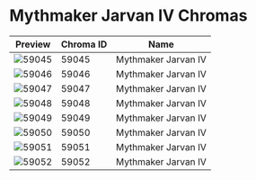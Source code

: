 # Mythmaker Jarvan IV Chromas



| Preview | Chroma ID | Name |
|---------|-----------|------|
| ![59045](https://raw.communitydragon.org/latest/plugins/rcp-be-lol-game-data/global/default/v1/champion-chroma-images/59/59045.png) | 59045 | Mythmaker Jarvan IV |
| ![59046](https://raw.communitydragon.org/latest/plugins/rcp-be-lol-game-data/global/default/v1/champion-chroma-images/59/59046.png) | 59046 | Mythmaker Jarvan IV |
| ![59047](https://raw.communitydragon.org/latest/plugins/rcp-be-lol-game-data/global/default/v1/champion-chroma-images/59/59047.png) | 59047 | Mythmaker Jarvan IV |
| ![59048](https://raw.communitydragon.org/latest/plugins/rcp-be-lol-game-data/global/default/v1/champion-chroma-images/59/59048.png) | 59048 | Mythmaker Jarvan IV |
| ![59049](https://raw.communitydragon.org/latest/plugins/rcp-be-lol-game-data/global/default/v1/champion-chroma-images/59/59049.png) | 59049 | Mythmaker Jarvan IV |
| ![59050](https://raw.communitydragon.org/latest/plugins/rcp-be-lol-game-data/global/default/v1/champion-chroma-images/59/59050.png) | 59050 | Mythmaker Jarvan IV |
| ![59051](https://raw.communitydragon.org/latest/plugins/rcp-be-lol-game-data/global/default/v1/champion-chroma-images/59/59051.png) | 59051 | Mythmaker Jarvan IV |
| ![59052](https://raw.communitydragon.org/latest/plugins/rcp-be-lol-game-data/global/default/v1/champion-chroma-images/59/59052.png) | 59052 | Mythmaker Jarvan IV |